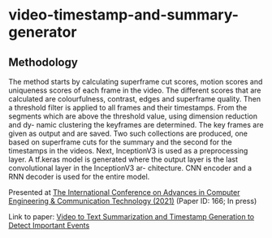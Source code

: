 # video-timestamp-and-summary-generator
## Methodology
The method starts by calculating superframe cut scores,
motion scores and uniqueness scores of each frame in
the video. The different scores that are calculated are colourfulness, contrast, edges and superframe
quality. Then a threshold filter is applied to all frames
and their timestamps. From the segments which are
above the threshold value, using dimension reduction and dy-
namic clustering the keyframes are determined. The
key frames are given as output and are saved. Two such collections are produced, one based on
superframe cuts for the summary and the second for
the timestamps in the videos. Next, InceptionV3 is used as a preprocessing layer.
A tf.keras model is generated where the output layer
is the last convolutional layer in the InceptionV3 ar-
chitecture. CNN encoder and a RNN decoder is
used for the entire model.

Presented at [The International Conference on Advances in Computer Engineering & Communication Technology (2021)](http://icacet.in/) (Paper ID: 166; In press)

Link to paper: [Video to Text Summarization and Timestamp Generation to Detect Important Events](https://github.com/rusdes/video-timestamp-and-summary-generator/blob/a6e60b61710f94df38b5856784abc66da5d787cb/Video_Timestamp_and_Summary_Generator_paper.pdf)
